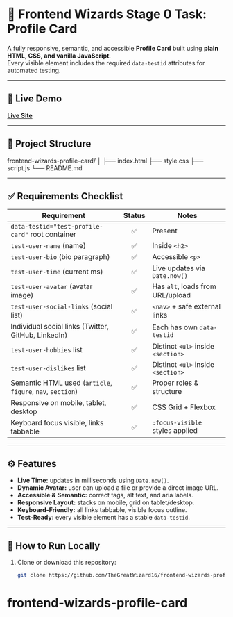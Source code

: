 # 🚀 Frontend Wizards  Stage 0 Task: Profile Card

A fully responsive, semantic, and accessible **Profile Card** built using **plain HTML, CSS, and vanilla JavaScript**.  
Every visible element includes the required `data-testid` attributes for automated testing.

---

## 🔗 Live Demo
[**Live Site**](https://thegreatwizard16.github.io/frontend-wizards-profile-card/)

---

## 📁 Project Structure
frontend-wizards-profile-card/
│
├── index.html
├── style.css
├── script.js
└── README.md


---

## ✅ Requirements Checklist

| Requirement | Status | Notes |
|--------------|:------:|-------|
| `data-testid="test-profile-card"` root container | ✅ | Present |
| `test-user-name` (name) | ✅ | Inside `<h2>` |
| `test-user-bio` (bio paragraph) | ✅ | Accessible `<p>` |
| `test-user-time` (current ms) | ✅ | Live updates via `Date.now()` |
| `test-user-avatar` (avatar image) | ✅ | Has `alt`, loads from URL/upload |
| `test-user-social-links` (social list) | ✅ | `<nav>` + safe external links |
| Individual social links (Twitter, GitHub, LinkedIn) | ✅ | Each has own `data-testid` |
| `test-user-hobbies` list | ✅ | Distinct `<ul>` inside `<section>` |
| `test-user-dislikes` list | ✅ | Distinct `<ul>` inside `<section>` |
| Semantic HTML used (`article`, `figure`, `nav`, `section`) | ✅ | Proper roles & structure |
| Responsive on mobile, tablet, desktop | ✅ | CSS Grid + Flexbox |
| Keyboard focus visible, links tabbable | ✅ | `:focus-visible` styles applied |

---

## ⚙️ Features
- **Live Time:** updates in milliseconds using `Date.now()`.
- **Dynamic Avatar:** user can upload a file or provide a direct image URL.
- **Accessible & Semantic:** correct tags, alt text, and aria labels.
- **Responsive Layout:** stacks on mobile, grid on tablet/desktop.
- **Keyboard-Friendly:** all links tabbable, visible focus outline.
- **Test-Ready:** every visible element has a stable `data-testid`.

---

## 🧠 How to Run Locally
1. Clone or download this repository:
   ```bash
   git clone https://github.com/TheGreatWizard16/frontend-wizards-profile-card.git
# frontend-wizards-profile-card
